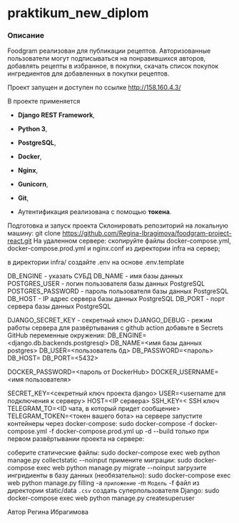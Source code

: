 # praktikum_new_diplom

### <a name="Описание_проекта">Описание</a>
Foodgram реализован для публикации рецептов. Авторизованные пользователи могут 
подписываться на понравившихся авторов, добавлять рецепты в избранное, 
в покупки, скачать список покупок ингредиентов для добавленных в покупки 
рецептов.

Проект запущен и доступен по ссылке http://158.160.4.3/

В проекте применяется 
- **Django REST Framework**, 

- **Python 3**,
- **PostgreSQL**,
- **Docker**, 
- **Nginx**,
- **Gunicorn**,
- **Git**, 
- Аутентификация реализована с помощью **токена**.

Подготовка и запуск проекта
Склонировать репозиторий на локальную машину:
git clone https://github.com/Regina-Ibragimova/foodgram-project-react.git
На удаленном сервере:
скопируйте файлы docker-compose.yml, docker-compose.prod.yml и nginx.conf из директории infra на сервер;

в директории infra/ создайте .env на основе .env.template

DB_ENGINE - указать СУБД 
DB_NAME - имя базы данных
POSTGRES_USER - логин пользователя базы данных PostgreSQL
POSTGRES_PASSWORD - пароль пользователя базы данных PostgreSQL
DB_HOST - IP адрес сервера базы данных PostgreSQL
DB_PORT - порт сервера базы данных PostgreSQL

DJANGO_SECRET_KEY - секретный ключ
DJANGO_DEBUG - режим работы сервера
для развёртывания с github action добавьте в Secrets GitHub переменные окружения:
DB_ENGINE=<django.db.backends.postgresql>
DB_NAME=<имя базы данных postgres>
DB_USER=<пользователь бд>
DB_PASSWORD=<пароль>
DB_HOST=<db>
DB_PORT=<5432>

DOCKER_PASSWORD=<пароль от DockerHub>
DOCKER_USERNAME=<имя пользователя>

SECRET_KEY=<секретный ключ проекта django>
USER=<username для подключения к серверу>
HOST=<IP сервера>
SSH_KEY=< SSH ключ
TELEGRAM_TO=<ID чата, в который придет сообщение>
TELEGRAM_TOKEN=<токен вашего бота>
на сервере запустите контейнеры через docker-compose:
sudo docker-compose -f docker-compose.yml -f docker-compose.prod.yml up -d --build
только при первом развёртывании проекта на сервере:

соберите статические файлы:
sudo docker-compose exec web python manage.py collectstatic --noinput
примените миграции:
sudo docker-compose exec web python manage.py migrate --noinput
загрузите ингридиенты в базу данных (необязательно):
sudo docker-compose exec web python manage.py filling -a `приложение` -m `Модель` -f файл из директории static/data `.csv`
cоздать суперпользователя Django:
sudo docker-compose exec web python manage.py createsuperuser


Автор
Регина Ибрагимова